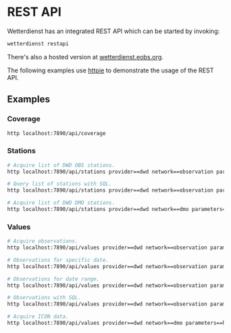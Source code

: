 # REST API

Wetterdienst has an integrated REST API which can be started by invoking:

```bash
wetterdienst restapi
```

There's also a hosted version at [wetterdienst.eobs.org](https://www.wetterdienst.eobs.org).

The following examples use [httpie](https://github.com/httpie/cli) to demonstrate the usage of the REST API.

## Examples

### Coverage

```bash
http localhost:7890/api/coverage
```

### Stations

```bash
# Acquire list of DWD OBS stations.
http localhost:7890/api/stations provider==dwd network==observation parameters==daily/kl periods==recent all==true

# Query list of stations with SQL.
http localhost:7890/api/stations provider==dwd network==observation parameters==daily/kl periods==recent sql=="lower(name) LIKE lower('%dresden%');"

# Acquire list of DWD DMO stations.
http localhost:7890/api/stations provider==dwd network==dmo parameters==hourly/icon/temperature_air_mean_2m periods==recent all==true
```

### Values

```bash
# Acquire observations.
http localhost:7890/api/values provider==dwd network==observation parameters==daily/kl periods==recent station==1048,4411

# Observations for specific date.
http localhost:7890/api/values provider==dwd network==observation parameters==daily/kl periods==recent station==1048,4411 date==2020-08-01

# Observations for date range.
http localhost:7890/api/values provider==dwd network==observation parameters==daily/kl periods==recent station==1048,4411 date==2020-08-01/2020-08-05

# Observations with SQL.
http localhost:7890/api/values provider==dwd network==observation parameters==daily/kl periods==recent station==1048,4411 shape=="wide" sql=="temperature_air_max_2m < 2.0;"

# Acquire ICON data.
http localhost:7890/api/values provider==dwd network==dmo parameters==hourly/icon/temperature_air_mean_2m station==01001 date==2024-05-27
```
